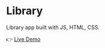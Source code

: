 # Library
Library app built with JS, HTML, CSS.

👉 [Live Demo](https://data-sandbox.github.io/library/)
